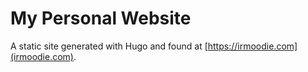 # My Personal Website

A static site generated with Hugo and found at [https://irmoodie.com](irmoodie.com).

